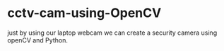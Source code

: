 # cctv-cam-using-OpenCV

just by using our laptop webcam we can create a security camera using openCV and Python.
